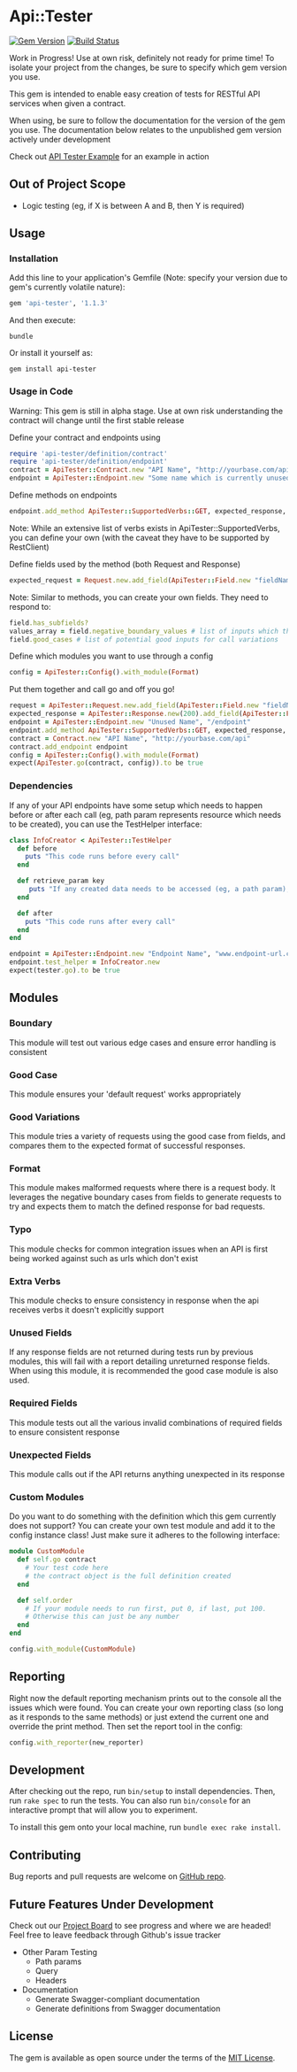 # Api::Tester

[![Gem Version](https://badge.fury.io/rb/api-tester.svg)](https://badge.fury.io/rb/api-tester)
[![Build Status](https://github.com/araneforseti/api-tester/workflows/Test/badge.svg)](https://github.com/araneforseti/api-tester/actions?query=workflow%3ATest+branch%3Amaster)

Work in Progress! Use at own risk, definitely not ready
for prime time! To isolate your project from the changes, be sure to specify which gem version you use.

This gem is intended to enable easy creation of tests for
RESTful API services when given a contract.

When using, be sure to follow the documentation for the version of the gem you use. The documentation below
relates to the unpublished gem version actively under development

Check out [API Tester Example](https://github.com/araneforseti/example_api-tester) for an example in action

## Out of Project Scope

- Logic testing (eg, if X is between A and B, then Y is required)

## Usage

### Installation

Add this line to your application's Gemfile (Note: specify your version due to gem's currently volatile nature):

```ruby
gem 'api-tester', '1.1.3' 
```

And then execute:

    bundle

Or install it yourself as:

    gem install api-tester

### Usage in Code

Warning: This gem is still in alpha stage. Use at own risk
understanding the contract will change until the first
stable release

Define your contract and endpoints using

```ruby
require 'api-tester/definition/contract'
require 'api-tester/definition/endpoint'
contract = ApiTester::Contract.new "API Name", "http://yourbase.com/api"
endpoint = ApiTester::Endpoint.new "Some name which is currently unused", "/endpoint"
```

Define methods on endpoints

```ruby
endpoint.add_method ApiTester::SupportedVerbs::GET, expected_response, expected_request
```

Note: While an extensive list of verbs exists in ApiTester::SupportedVerbs, you can define your own (with the caveat they have to be supported by RestClient)

Define fields used by the method (both Request and Response)

```ruby
expected_request = Request.new.add_field(ApiTester::Field.new "fieldName")
```

Note: Similar to methods, you can create your own fields.
They need to respond to:

```ruby
field.has_subfields?
values_array = field.negative_boundary_values # list of inputs which the field does not support
field.good_cases # list of potential good inputs for call variations
```

Define which modules you want to use through a config

```ruby
config = ApiTester::Config().with_module(Format)
```

Put them together and call go and off you go!

```ruby
request = ApiTester::Request.new.add_field(ApiTester::Field.new "fieldName")
expected_response = ApiTester::Response.new(200).add_field(ApiTester::Field.new "fieldName")
endpoint = ApiTester::Endpoint.new "Unused Name", "/endpoint"
endpoint.add_method ApiTester::SupportedVerbs::GET, expected_response, request
contract = Contract.new "API Name", "http://yourbase.com/api"
contract.add_endpoint endpoint
config = ApiTester::Config().with_module(Format)
expect(ApiTester.go(contract, config)).to be true

```

### Dependencies

If any of your API endpoints have some setup which needs to happen before or after each call (eg, path param represents resource which needs to be created), you can use the TestHelper interface:

```ruby
class InfoCreator < ApiTester::TestHelper
  def before
    puts "This code runs before every call"
  end

  def retrieve_param key
     puts "If any created data needs to be accessed (eg, a path param), allow it to be retrieved here"
  end

  def after
    puts "This code runs after every call"
  end
end

endpoint = ApiTester::Endpoint.new "Endpoint Name", "www.endpoint-url.com"
endpoint.test_helper = InfoCreator.new
expect(tester.go).to be true
```  

## Modules

### Boundary

This module will test out various edge cases and
ensure error handling is consistent

### Good Case

This module ensures your 'default request' works
appropriately

### Good Variations

This module tries a variety of requests using the
good case from fields, and compares them to the expected
format of successful responses.

### Format

This module makes malformed requests where there is a request body. 
It leverages the negative boundary cases from fields to generate 
requests to try and expects them to match the defined response for bad requests.

### Typo

This module checks for common integration issues when an
API is first being worked against such as urls which don't
exist

### Extra Verbs

This module checks to ensure consistency in response when
the api receives verbs it doesn't explicitly support

### Unused Fields

If any response fields are not returned during tests run
by previous modules, this will fail with a report
detailing unreturned response fields. When using this
module, it is recommended the good case module is also
used.

### Required Fields

This module tests out all the various invalid combinations of required fields to ensure consistent response

### Unexpected Fields

This module calls out if the API returns anything unexpected in its response

### Custom Modules

Do you want to do something with the definition which this gem currently does not support?
You can create your own test module and add it to the config instance class!
Just make sure it adheres to the following interface:

```ruby
module CustomModule
  def self.go contract
    # Your test code here
    # the contract object is the full definition created
  end

  def self.order
    # If your module needs to run first, put 0, if last, put 100.
    # Otherwise this can just be any number
  end
end  

config.with_module(CustomModule)
```

## Reporting

Right now the default reporting mechanism prints out to
the console all the issues which were found. You can
create your own reporting class (so long as it responds
to the same methods) or just extend the current one and
override the print method. Then set the report
tool in the config:

```ruby
config.with_reporter(new_reporter)
```

## Development

After checking out the repo, run `bin/setup` to install
dependencies. Then, run `rake spec` to run the tests.
You can also run `bin/console` for an interactive prompt
that will allow you to experiment.

To install this gem onto your local machine,
run `bundle exec rake install`.

## Contributing

Bug reports and pull requests are welcome on [GitHub repo](https://github.com/araneforseti/api-tester).

## Future Features Under Development

Check out our [Project Board](https://github.com/araneforseti/api-tester/projects/1) to see progress and where we are headed!
Feel free to leave feedback through Github's issue tracker

- Other Param Testing
  - Path params
  - Query
  - Headers
- Documentation
  - Generate Swagger-compliant documentation
  - Generate definitions from Swagger documentation

## License

The gem is available as open source under the terms
of the [MIT License](http://opensource.org/licenses/MIT).
